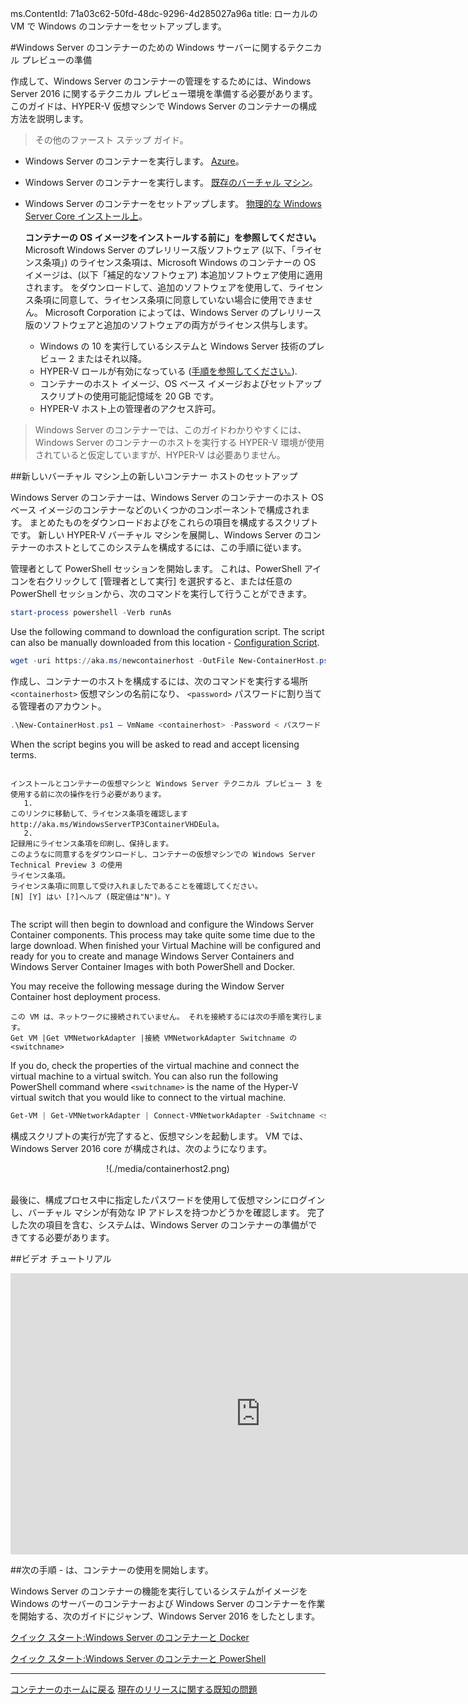 ms.ContentId: 71a03c62-50fd-48dc-9296-4d285027a96a
title: ローカルの VM で Windows のコンテナーをセットアップします。

#Windows Server のコンテナーのための Windows サーバーに関するテクニカル プレビューの準備

作成して、Windows Server のコンテナーの管理をするためには、Windows Server 2016 に関するテクニカル プレビュー環境を準備する必要があります。
このガイドは、HYPER-V 仮想マシンで Windows Server のコンテナーの構成方法を説明します。

> その他のファースト ステップ ガイド。

*   Windows Server のコンテナーを実行します。 [Azure](./azure_setup.md)。
*   Windows Server のコンテナーを実行します。 [既存のバーチャル マシン](./inplace_setup.md)。
*   Windows Server のコンテナーをセットアップします。 [物理的な Windows Server Core インストール上](./inplace_setup.md)。
    
    **コンテナーの OS イメージをインストールする前に」を参照してください。**  Microsoft Windows Server のプレリリース版ソフトウェア (以下、「ライセンス条項」) のライセンス条項は、Microsoft Windows のコンテナーの OS イメージは、(以下「補足的なソフトウェア) 本追加ソフトウェア使用に適用されます。
    をダウンロードして、追加のソフトウェアを使用して、ライセンス条項に同意して、ライセンス条項に同意していない場合に使用できません。
    Microsoft Corporation によっては、Windows Server のプレリリース版のソフトウェアと追加のソフトウェアの両方がライセンス供与します。
    
    *   Windows の 10 を実行しているシステムと Windows Server 技術のプレビュー 2 またはそれ以降。
    *   HYPER-V ロールが有効になっている ([手順を参照してください。](https://msdn.microsoft.com/virtualization/hyperv_on_windows/quick_start/walkthrough_install#UsingPowerShell)).
    *   コンテナーのホスト イメージ、OS ベース イメージおよびセットアップ スクリプトの使用可能記憶域を 20 GB です。
    *   HYPER-V ホスト上の管理者のアクセス許可。

> Windows Server のコンテナーでは、このガイドわかりやすくには、Windows Server のコンテナーのホストを実行する HYPER-V 環境が使用されていると仮定していますが、HYPER-V は必要ありません。

##新しいバーチャル マシン上の新しいコンテナー ホストのセットアップ

Windows Server のコンテナーは、Windows Server のコンテナーのホスト OS ベース イメージのコンテナーなどのいくつかのコンポーネントで構成されます。
まとめたものをダウンロードおよびをこれらの項目を構成するスクリプトです。
新しい HYPER-V バーチャル マシンを展開し、Windows Server のコンテナーのホストとしてこのシステムを構成するには、この手順に従います。

管理者として PowerShell セッションを開始します。
これは、PowerShell アイコンを右クリックして [管理者として実行] を選択すると、または任意の PowerShell セッションから、次のコマンドを実行して行うことができます。

``` powershell
start-process powershell -Verb runAs
```

Use the following command to download the configuration script. The script can also be manually downloaded from this location - [Configuration Script](http://aka.ms/newcontainerhost).

``` powershell
wget -uri https://aka.ms/newcontainerhost -OutFile New-ContainerHost.ps1
```

作成し、コンテナーのホストを構成するには、次のコマンドを実行する場所 `<containerhost>` 仮想マシンの名前になり、 `<password>` パスワードに割り当てる管理者のアカウント。

``` powershell
.\New-ContainerHost.ps1 – VmName <containerhost> -Password < パスワード >
```

When the script begins you will be asked to read and accept licensing terms.


```

インストールとコンテナーの仮想マシンと Windows Server テクニカル プレビュー 3 を使用する前に次の操作を行う必要があります。
   1.
このリンクに移動して、ライセンス条項を確認します http://aka.ms/WindowsServerTP3ContainerVHDEula。
   2.
記録用にライセンス条項を印刷し、保持します。
このようなに同意するをダウンロードし、コンテナーの仮想マシンでの Windows Server Technical Preview 3 の使用
ライセンス条項。
ライセンス条項に同意して受け入れましたであることを確認してください。
[N] [Y] はい [?]ヘルプ (既定値は"N")。Y


```

The script will then begin to download and configure the Windows Server Container components. This process may take quite some time due to the large download. When finished your Virtual Machine will be configured and ready for you to create and manage Windows Server Containers and Windows Server Container Images with both PowerShell and Docker.  

You may receive the following message during the Window Server Container host deployment process. 

```
この VM は、ネットワークに接続されていません。 それを接続するには次の手順を実行します。
Get VM |Get VMNetworkAdapter |接続 VMNetworkAdapter Switchname の <switchname>
```
If you do, check the properties of the virtual machine and connect the virtual machine to a virtual switch. You can also run the following PowerShell command where `<switchname>` is the name of the Hyper-V virtual switch that you would like to connect to the virtual machine.

``` powershell 
Get-VM | Get-VMNetworkAdapter | Connect-VMNetworkAdapter -Switchname <switchname>
```

構成スクリプトの実行が完了すると、仮想マシンを起動します。
VM では、Windows Server 2016 core が構成されは、次のようになります。

<center>!(./media/containerhost2.png)</center><br />

最後に、構成プロセス中に指定したパスワードを使用して仮想マシンにログインし、バーチャル マシンが有効な IP アドレスを持つかどうかを確認します。
完了した次の項目を含む、システムは、Windows Server のコンテナーの準備ができてする必要があります。

##ビデオ チュートリアル

<iframe src="https://channel9.msdn.com/Blogs/containers/Quick-Start-Configure-Windows-Server-Containers-on-a-Local-System/player" width="800" height="450" allowFullScreen="true" frameBorder="0" scrolling="no"></iframe>

##次の手順 - は、コンテナーの使用を開始します。

Windows Server のコンテナーの機能を実行しているシステムがイメージを Windows のサーバーのコンテナーおよび Windows Server のコンテナーを作業を開始する、次のガイドにジャンプ、Windows Server 2016 をしたとします。

[クイック スタート:Windows Server のコンテナーと Docker](./manage_docker.md)

[クイック スタート:Windows Server のコンテナーと PowerShell](./manage_powershell.md)

-------------------

[コンテナーのホームに戻る](../containers_welcome.md)
[現在のリリースに関する既知の問題](../about/work_in_progress.md)







